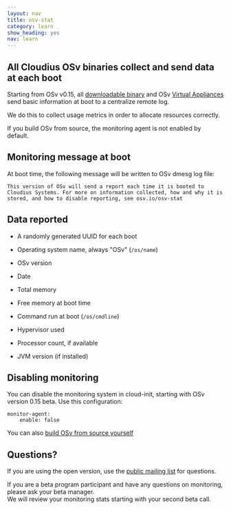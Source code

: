 ```yaml
---
layout: nav
title: osv-stat
category: learn
show_heading: yes
nav: learn
---
```


## All Cloudius OSv binaries collect and send data at each boot

Starting from OSv v0.15, all [downloadable binary](downloads) and OSv
[Virtual Appliances](virtual-appliances) send basic information at boot
to a centralize remote log.

We do this to collect usage metrics in order to allocate resources correctly.

If you build OSv from source, the monitoring agent is not enabled by default.

## Monitoring message at boot

At boot time, the following message will be written to OSv dmesg log file:

```
This version of OSv will send a report each time it is booted to Cloudius Systems. For more on information collected, how and why it is stored, and how to disable reporting, see osv.io/osv-stat
```

## Data reported

 * A randomly generated UUID for each boot

 * Operating system name, always "OSv" (`/os/name`)

 * OSv version

 * Date

 * Total memory

 * Free memory at boot time

 * Command run at boot (`/os/cmdline`)

 * Hypervisor used

 * Processor count, if available

 * JVM version (if installed)


## Disabling monitoring

You can disable the monitoring system in cloud-init, starting with OSv version 0.15 beta.  Use this configuration:

	monitor-agent:
		enable: false

You can also [build OSv from source yourself](https://github.com/cloudius-systems/osv)


## Questions?

If you are using the open version, use the
[public mailing list](https://groups.google.com/forum/#!forum/osv-dev)
for questions.


If you are a beta program participant and have any questions on
monitoring, please ask your beta manager.  
We will review your monitoring stats starting with your second beta call.


